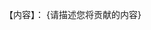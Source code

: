 <!-- 因为源仓库收到大量辣鸡PR请求，所以请在发起PR前先仔细阅读以下内容 -->
<!-- 该操作会向作者源仓库发起PR，是用来向源仓库贡献自己代码的，并不是用来更改自己代码或拉取更新的。如向源仓库发起无用的辣鸡PR，会被关闭，严重地会进行拉黑处理 -->
<!-- 如果您明白您正在做什么，请将下一行中符号【】内的文字由“no”修改为“yes”（不含引号） -->
<!-- 您将向源仓库发起PR贡献代码，请问您是否明白：【no】 -->

【内容】：
{请描述您将贡献的内容}
